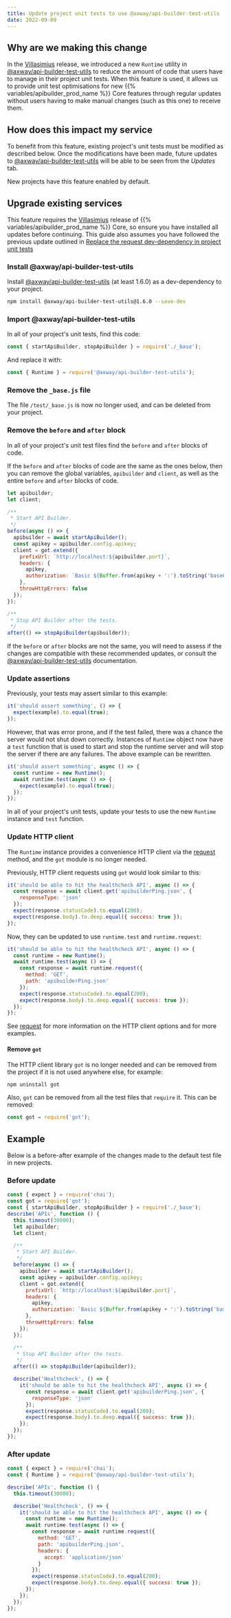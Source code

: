 ```yaml
---
title: Update project unit tests to use @axway/api-builder-test-utils
date: 2022-09-09
---
```


## Why are we making this change

In the [Villasimius](/docs/release_notes/villasimius/) release, we introduced a new `Runtime` utility in [@axway/api-builder-test-utils](https://www.npmjs.com/package/@axway/api-builder-test-utils) to reduce the amount of code that users have to manage in their project unit tests. When this feature is used, it allows us to provide unit test optimisations for new {{% variables/apibuilder_prod_name %}} Core features through regular updates without users having to make manual changes (such as this one) to receive them.

## How does this impact my service

To benefit from this feature, existing project's unit tests must be modified as described below. Once the modifications have been made, future updates to [@axway/api-builder-test-utils](https://www.npmjs.com/package/@axway/api-builder-test-utils) will be able to be seen from the _Updates_ tab.

New projects have this feature enabled by default.

## Upgrade existing services

This feature requires the [Villasimius](/docs/release_notes/villasimius/) release of {{% variables/apibuilder_prod_name %}} Core, so ensure you have installed all updates before continuing. This guide also assumes you have followed the previous update outlined in [Replace the request dev-dependency in project unit tests](/docs/updates/project_updates/2021_12_17_update_to_remove_request_module)

### Install @axway/api-builder-test-utils

Install [@axway/api-builder-test-utils](https://www.npmjs.com/package/@axway/api-builder-test-utils) (at least 1.6.0) as a dev-dependency to your project.

```bash
npm install @axway/api-builder-test-utils@1.6.0 --save-dev
```

### Import @axway/api-builder-test-utils

In all of your project's unit tests, find this code:

```js
const { startApiBuilder, stopApiBuilder } = require('./_base');
```

And replace it with:

```js
const { Runtime } = require('@axway/api-builder-test-utils');
```

### Remove the `_base.js` file

The file `/test/_base.js` is now no longer used, and can be deleted from your project.

### Remove the `before` and `after` block

In all of your project's unit test files find the `before` and `after` blocks of code.

If the `before` and `after` blocks of code are the same as the ones below, then you can remove the global variables, `apibuilder` and `client`, as well as the entire `before` and `after` blocks of code.

```js
let apibuilder;
let client;

/**
 * Start API Builder.
 */
before(async () => {
  apibuilder = await startApiBuilder();
  const apikey = apibuilder.config.apikey;
  client = got.extend({
    prefixUrl: `http://localhost:${apibuilder.port}`,
    headers: {
      apikey,
      authorization: `Basic ${Buffer.from(apikey + ':').toString('base64')}`
    },
    throwHttpErrors: false
  });
});

/**
 * Stop API Builder after the tests.
 */
after(() => stopApiBuilder(apibuilder));
```

If the `before` or `after` blocks are not the same, you will need to assess if the changes are compatible with these recommended updates, or consult the [@axway/api-builder-test-utils](https://www.npmjs.com/package/@axway/api-builder-test-utils) documentation.

### Update assertions

Previously, your tests may assert similar to this example:

```js
it('should assert something', () => {
  expect(example).to.equal(true);
});
```

However, that was error prone, and if the test failed, there was a chance the server would not shut down correctly. Instances of `Runtime` object now have a `test` function that is used to start and stop the runtime server and will stop the server if there are any failures. The above example can be rewritten.

```js
it('should assert something', async () => {
  const runtime = new Runtime();
  await runtime.test(async () => {
    expect(example).to.equal(true);
  });
});
```

In all of your project's unit tests, update your tests to use the new `Runtime` instance and `test` function.

### Update HTTP client

The `Runtime` instance provides a convenience HTTP client via the [request](https://www.npmjs.com/package/@axway/api-builder-test-utils#async-runtimerequesthttpoptions) method, and the `got` module is no longer needed.

Previously, HTTP client requests using `got` would look similar to this:

```js
it('should be able to hit the healthcheck API', async () => {
  const response = await client.get('apibuilderPing.json', {
    responseType: 'json'
  });
  expect(response.statusCode).to.equal(200);
  expect(response.body).to.deep.equal({ success: true });
});
```

Now, they can be updated to use `runtime.test` and `runtime.request`:

```js
it('should be able to hit the healthcheck API', async () => {
  const runtime = new Runtime();
  await runtime.test(async () => {
    const response = await runtime.request({
      method: 'GET',
      path: 'apibuilderPing.json'
    });
    expect(response.statusCode).to.equal(200);
    expect(response.body).to.deep.equal({ success: true });
  });
});
```

See [request](https://www.npmjs.com/package/@axway/api-builder-test-utils#async-runtimerequesthttpoptions) for more information on the HTTP client options and for more examples.

#### Remove `got`

The HTTP client library `got` is no longer needed and can be removed from the project if it is not used anywhere else, for example:

```bash
npm uninstall got
```

Also, `got` can be removed from all the test files that `require` it. This can be removed:

```js
const got = require('got');
```

## Example

Below is a before-after example of the changes made to the default test file in new projects.

### Before update

```js
const { expect } = require('chai');
const got = require('got');
const { startApiBuilder, stopApiBuilder } = require('./_base');
describe('APIs', function () {
  this.timeout(30000);
  let apibuilder;
  let client;

  /**
   * Start API Builder.
   */
  before(async () => {
    apibuilder = await startApiBuilder();
    const apikey = apibuilder.config.apikey;
    client = got.extend({
      prefixUrl: `http://localhost:${apibuilder.port}`,
      headers: {
        apikey,
        authorization: `Basic ${Buffer.from(apikey + ':').toString('base64')}`
      },
      throwHttpErrors: false
    });
  });

  /**
   * Stop API Builder after the tests.
   */
  after(() => stopApiBuilder(apibuilder));

  describe('Healthcheck', () => {
    it('should be able to hit the healthcheck API', async () => {
      const response = await client.get('apibuilderPing.json', {
        responseType: 'json'
      });
      expect(response.statusCode).to.equal(200);
      expect(response.body).to.deep.equal({ success: true });
    });
  });
});
```

### After update

```js
const { expect } = require('chai');
const { Runtime } = require('@axway/api-builder-test-utils');

describe('APIs', function () {
  this.timeout(30000);

  describe('Healthcheck', () => {
    it('should be able to hit the healthcheck API', async () => {
      const runtime = new Runtime();
      await runtime.test(async () => {
        const response = await runtime.request({
          method: 'GET',
          path: 'apibuilderPing.json',
          headers: {
            accept: 'application/json'
          }
        });
        expect(response.statusCode).to.equal(200);
        expect(response.body).to.deep.equal({ success: true });
      });
    });
  });
});
```
